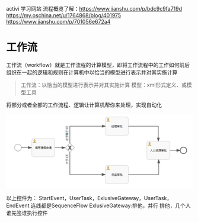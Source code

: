 
activi 学习网站
流程概览了解：https://www.jianshu.com/p/bdc9c9fa719d
https://my.oschina.net/u/1764868/blog/401975
https://www.jianshu.com/p/701056e672a4


# 工作流
工作流（workflow）就是工作流程的计算模型，即将工作流程中的工作如何前后组织在一起的逻辑和规则在计算机中以恰当的模型进行表示并对其实施计算

> 工作流：以恰当的模型进行表示并对其实施计算
  模型：xml形式定义、或模型工具

将部分或者全部的工作流程、逻辑让计算机帮你来处理，实现自动化

![](/assets/10135025-afeff18c785c7345.png)

以上控件为：
StartEvent，UserTask，ExlusiveGateway，UserTask，EndEvent
连线都是SequenceFlow
ExlusiveGateway:排他，并行
排他，几个人谁先签谁执行控件

 